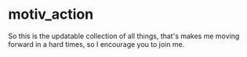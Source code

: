 # motiv_action
So this is the updatable collection of all things, that's makes me moving forward in a hard times, so I encourage you to join me.
